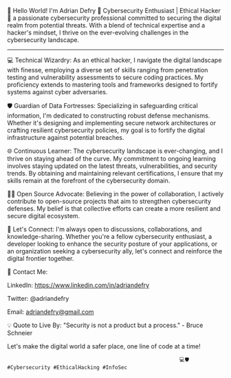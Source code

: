 👋 Hello World! I'm Adrian Defry 🔐 Cybersecurity Enthusiast | Ethical Hacker 🔐 a passionate cybersecurity professional committed to securing the digital realm from potential threats. With a blend of technical expertise and a hacker's mindset, I thrive on the ever-evolving challenges in the cybersecurity landscape.



---
💻 Technical Wizardry:
As an ethical hacker, I navigate the digital landscape with finesse, employing a diverse set of skills ranging from penetration testing and vulnerability assessments to secure coding practices. My proficiency extends to mastering tools and frameworks designed to fortify systems against cyber adversaries.

🛡️ Guardian of Data Fortresses:
Specializing in safeguarding critical information, I'm dedicated to constructing robust defense mechanisms. Whether it's designing and implementing secure network architectures or crafting resilient cybersecurity policies, my goal is to fortify the digital infrastructure against potential breaches.

🌐 Continuous Learner:
The cybersecurity landscape is ever-changing, and I thrive on staying ahead of the curve. My commitment to ongoing learning involves staying updated on the latest threats, vulnerabilities, and security trends. By obtaining and maintaining relevant certifications, I ensure that my skills remain at the forefront of the cybersecurity domain.

👨‍💻 Open Source Advocate:
Believing in the power of collaboration, I actively contribute to open-source projects that aim to strengthen cybersecurity defenses. My belief is that collective efforts can create a more resilient and secure digital ecosystem.

🚀 Let's Connect:
I'm always open to discussions, collaborations, and knowledge-sharing. Whether you're a fellow cybersecurity enthusiast, a developer looking to enhance the security posture of your applications, or an organization seeking a cybersecurity ally, let's connect and reinforce the digital frontier together.

📧 Contact Me:

LinkedIn: https://www.linkedin.com/in/adriandefry

Twitter: @adriandefry

Email: adriandefry@gmail.com

💡 Quote to Live By:
"Security is not a product but a process." - Bruce Schneier

Let's make the digital world a safer place, one line of code at a time!

                                                            💻🛡️ #Cybersecurity #EthicalHacking #InfoSec

<!--
**adriandefry/adriandefry** is a ✨ _special_ ✨ repository because its `README.md` (this file) appears on your GitHub profile.

Here are some ideas to get you started:

- 🔭 I’m currently working on ...
- 🌱 I’m currently learning ...
- 👯 I’m looking to collaborate on ...
- 🤔 I’m looking for help with ...
- 💬 Ask me about ...
- 📫 How to reach me: ...
- 😄 Pronouns: ...
- ⚡ Fun fact: ...
-->
